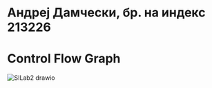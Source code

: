 # Андреј Дамчески, бр. на индекс 213226
# Control Flow Graph 
![SILab2 drawio](https://github.com/damceskiandrej/SI_2023_lab2_213226/assets/127520269/fa79f19c-79ab-4df6-a5a7-976e3c863213)
